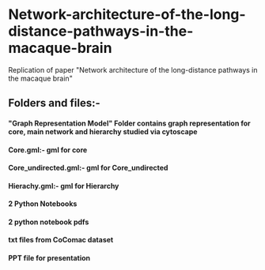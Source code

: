 # Network-architecture-of-the-long-distance-pathways-in-the-macaque-brain
Replication of paper "Network architecture of the long-distance pathways in the macaque brain"

## Folders and files:-
#### "Graph Representation Model" Folder contains graph representation for core, main network and hierarchy studied via cytoscape
#### Core.gml:- gml for core
#### Core_undirected.gml:- gml for Core_undirected
#### Hierachy.gml:- gml for Hierarchy
#### 2 Python Notebooks
#### 2 python notebook pdfs
#### txt files from CoComac dataset
#### PPT file for presentation
